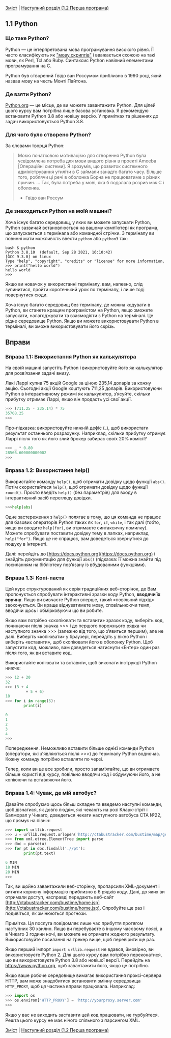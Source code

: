 [Зміст](../Contents.md) \| [Наступний розділ (1.2 Перша програма)](02_Hello_world.md)

## 1.1 Python
### Що таке Python?
Python — це інтерпретована мова програмування високого рівня. Її часто класифікують як ["мову скриптів"](https://uk.wikipedia.org/wiki/%D0%A1%D0%BA%D1%80%D0%B8%D0%BF%D1%82%D0%BE%D0%B2%D0%B0_%D0%BC%D0%BE%D0%B2%D0%B0) і вважається схожою на такі мови, як Perl, Tcl або Ruby. Синтаксис Python навіяний елементами програмування на C.

Python був створений Гвідо ван Россумом приблизно в 1990 році, який назвав мову на честь Монті Пайтона.

### Де взяти Python?
[Python.org](https://www.python.org/) — це місце, де ви можете завантажити Python. Для цілей цього курсу вам
потрібна лише базова установка. Я рекомендую встановити Python 3.8 або новішу версію. У примітках та рішеннях до задач використовується Python 3.8.

### Для чого було створено Python?
За словами творця Python:

> Моєю початковою мотивацією для створення Python була усвідомлена потреба
> для мови вищого рівня в проекті Amoeba [Операційні системи]. Я зрозумів, що розвиток системного адміністрування
> утиліти в C займали занадто багато часу. Більше того, роблячи ці речі в
> оболонка Борна не працюватиме з різних причин. ... Так,
> була потреба у мові, яка б подолала розрив між C
> і оболонка.
>
> - Гвідо ван Россум

### Де знаходиться Python на моїй машині?
Хоча існує багато середовищ, у яких ви можете запускати Python, Python зазвичай встановлюється на вашому комп’ютері як програма, що запускається з термінала або командної стрічки. З терміналу ви повинні мати можливість ввести `python` або `python3` так:
```
bash $ python
Python 3.8.10  (default, Sep 28 2021, 16:10:42)
[GCC 9.3.0] on linux
Type "help", "copyright", "credits" or "license" for more information.
>>> print("hello world")
hello world
>>>
```

Якщо ви новачок у використанні терміналу, вам, напевно, слід
зупинитися, пройти коротенький урок по терміналу, і лише тоді повернутися сюди.

Хоча існує багато середовищ без терміналу, де можна кодувати в
Python, ви станете кращим програмістом на Python, якщо зможете
запускати, налагоджувати та взаємодіяти з Python на терміналі. Це
рідне середовище Python. Якщо ви можете використовувати Python в терміналі, ви
зможе використовувати його скрізь.

## Вправи
### Вправа 1.1: Використання Python як калькулятора
На своїй машині запустіть Python і використовуйте його як калькулятор для розв’язання задачі внизу.

Лакі Ларрі купив 75 акцій Google за ціною 235,14 доларів за кожну
акцію. Сьогодні акції Google коштують 711,25 доларів. Використовуючи Python
в інтерактивному режимі як калькулятор, з’ясуйте, скільки прибутку отримає Ларрі, якщо він продасть усі свої акції.
```python
>>> (711.25 - 235.14) * 75
35708.25
>>>
```
Про-підказка: використовуйте нижній дефіс (\_), щоб використати результат останнього
розрахунку. Наприклад, скільки прибутку отримує Ларрі після того як його злий
брокер забирає своїх 20% комісії?
```python
>>> _ * 0.80
28566.600000000002
>>>
```
### Вправа 1.2: Використання help()
Використайте команду `help()`, щоб отримати довідку щодо функції `abs()`. Потім скористайтеся
`help()`, щоб отримати довідку щодо функції `round()`. Просто введіть `help()`
(без параметрів) для входу в інтерактивний засіб перегляду довідки.

```python
>>>help(abs)
```

Одне застереження з `help()` полягає в тому, що ця команда не працює для базових операторів Python
таких як `for`, `if`, `while`, і так далі (тобто, якщо ви вводите
`help(for)`, ви отримаєте синтаксичну помилку). Можете спробувати поставити довідку
тему в лапках, наприклад `help("for")`. Якщо це не спрацює,
вам доведеться звернутися до пошуку в Інтернеті.

Далі: перейдіть до [https://docs.python.org](https://docs.python.org) і знайдіть документацію для
функції `abs()` (підказка: її можна знайти під посиланням на бібліотеку
пов’язану із вбудованими функціями).

### Вправа 1.3: Копі-паста
Цей курс структурований як серія традиційних веб-сторінок, де
Вам пропонується спробувати інтерактивні зразки коду Python, **вводячи
їх вручну**. Якщо ви вивчаєте Python вперше, такий «повільний підхід» заохочується. Ви краще відчуватимете мову, сповільнюючи темп, вводячи щось і обмірковуючи
що ви робите.

Якщо вам потрібно «скопіювати та вставити» зразок коду, виберіть код, починаючи після значка >>> і до першого порожнього рядка чи наступного значка >>> (залежно від того, що з’явиться першим), але не далі. Виберіть «копіювати» у браузері, перейдіть у вікно Python і виберіть «вставити», щоб скопіювати його в оболонку Python. Щоб запустити код, можливо, вам доведеться натиснути «Ентер» один раз після того, як ви вставите код.

Використайте копіювати та вставити, щоб виконати інструкції Python нижче:
```python
>>> 12 + 20
32
>>> (3 + 4
         + 5 + 6)
18
>>> for i in range(5):
        print(i)

0
1
2
3
4
>>>
```
Попередження. Неможливо вставити більше однієї команди Python (оператори, які з'являються після >>>) до терміналу Python водночас. Кожну команду потрібно вставляти по черзі.

Тепер, коли ви це все зробили, просто запам’ятайте, що ви отримаєте більше користі від курсу, повільно вводячи код і обдумуючи його, а не копіюючи та вставляючи його.

### Вправа 1.4: Чувак, де мій автобус?
Давайте спробуємо щось більш складне та введемо наступні команди, щоб дізнатися, як довго людям, які чекають на розі Кларк-стріт і Балморал у Чикаго, доведеться чекати наступного автобуса CTA №22, що прямує на північ:
```python
>>> import urllib.request
>>> u = urllib.request.urlopen('http://ctabustracker.com/bustime/map/getStopPredictions.jsp?stop=14791&route=22')
>>> from xml.etree.ElementTree import parse
>>> doc = parse(u)
>>> for pt in doc.findall('.//pt'):
        print(pt.text)

6 MIN
18 MIN
28 MIN
>>>
```
Так, ви щойно завантажили веб-сторінку, пропарсили XML-документ і витягли корисну інформацію приблизно в 6 рядків коду. Дані, до яких ви отримали доступ, насправді передають веб-сайт [http://ctabustracker.com/bustime/home.jsp](http://ctabustracker.com/bustime/home.jsp). Спробуйте ще раз і подивіться, як змінюються прогнози.

Примітка. Ця послуга повідомляє лише час прибуття протягом наступних 30 хвилин. Якщо ви перебуваєте в іншому часовому поясі, а в Чикаго 3 години ночі, ви можете не отримати жодного результату. Використовуйте посилання на трекер вище, щоб перевірити ще раз.

Якщо перший імпорт `import urllib.request` не вдався, ймовірно, ви використовуєте Python 2. Для цього курсу вам потрібно переконатися, що ви використовуєте Python 3.8 або новішої версії. Перейдіть на https://www.python.org, щоб завантажити його, якщо це потрібно.

Якщо ваше робоче середовище вимагає використання проксі-сервера HTTP, вам може знадобитися встановити змінну середовища `HTTP_PROXY`, щоб ця частина вправи працювала. Наприклад:
```python
>>> import os
>>> os.environ['HTTP_PROXY'] = 'http://yourproxy.server.com'
>>>
```
Якщо у вас не виходить заставити цей код працювати, не турбуйтеся. Решта цього курсу
не має нічого спільного з парсингом XML.

[Зміст](../Contents.md) \| [Наступний розділ (1.2 Перша програма)](02_Hello_world.md)
